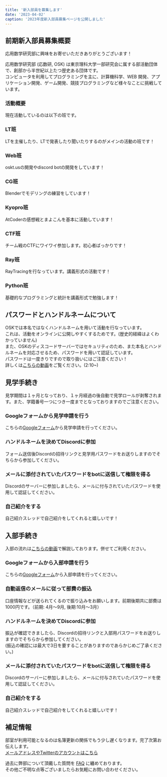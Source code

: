 ```yaml
---
title: '新入部員を募集します'
date: '2023-04-02'
caption: '2023年度新入部員募集ページを公開しました'
---
```


## 前期新入部員募集概要

応用数学研究部に興味をお寄せいただきありがとうございます！

応用数学研究部 (応数研, OSK) は東京理科大学一部研究会に属する部活動団体で、創部から半世紀以上たつ歴史ある団体です。  
コンピュータを利用してプログラミングを主に、計算機科学、WEB 開発、アプリケーション開発、ゲーム開発、競技プログラミングなど様々なことに挑戦しています。

### 活動概要

現在活動しているのは以下の班です。

### LT班
LTを主催したり、LTで発表したり聞いたりするのがメインの活動の班です！

### Web班
oskt.usの開発やdiscord botの開発をしています！

### CG班
Blenderでモデリングの練習をしています！

### Kyopro班
AtCoderの感想戦とまよこんを基本に活動しています！

### CTF班
チーム戦のCTFにワイワイ参加します。初心者ばっかりです！

### Ray班
RayTracingを行なっています。講義形式の活動です！

### Python班
基礎的なプログラミングと統計を講義形式で勉強します！

## パスワードとハンドルネームについて
OSKでは本名ではなくハンドルネームを用いて活動を行なっています。 <br>
これは、活動をオンラインに公開しやすくするためです。(歴史的経緯はよくわかっていません) <br>
また、OSKのディスコードサーバーではセキュリティのため、また本名とハンドルネームを対応させるため、パスワードを用いて認証しています。 <br>
パスワードは一度きりですので取り扱いにはご注意ください！ <br>
詳しくは[こちらの動画](https://www.youtube.com/watch?v=kCTwlbvTe6I)をご覧ください。(2:10~) <br>


## 見学手続き
見学期間は１ヶ月となっており、１ヶ月経過の後自動で見学ロールが剥奪されます。また、学籍番号一つにつき一度までとなっておりますのでご注意ください。
### Googleフォームから見学申請を行う
こちらの[Googleフォーム](https://forms.gle/T9Gh4LDe2ZgWh414A)から見学申請を行ってください。

### ハンドルネームを決めてDiscordに参加
フォーム送信後Discordの招待リンクと見学用パスワードをお送りしますのでそちらから参加してください。

### メールに添付されていたパスワードをbotに送信して権限を得る
Discordのサーバーに参加しましたら、メールに付与されていたパスワードを使用して認証してください。

### 自己紹介をする
自己紹介スレッドで自己紹介をしてくれると嬉しいです！

## 入部手続き
入部の流れは[こちらの動画](https://www.youtube.com/watch?v=kCTwlbvTe6I)で解説しております。併せてご利用ください。


### Googleフォームから入部申請を行う
こちらの[Googleフォーム](https://forms.gle/fGRPGtEQCzHPv8uw5)から入部申請を行ってください。

### 自動返信のメールに従って部費の振込
口座情報などが送られてくるので振り込みをお願いします。前期後期共に部費は1000円です。（前期: 4月〜9月, 後期:10月〜3月）

### ハンドルネームを決めてDiscordに参加
振込が確認できましたら、Discordの招待リンクと入部用パスワードをお送りしますのでそちらから参加してください。 <br>
(振込の確認には最大で3日を要することがありますのであらかじめご了承ください。)

### メールに添付されていたパスワードをbotに送信して権限を得る
Discordのサーバーに参加しましたら、メールに付与されていたパスワードを使用して認証してください。

### 自己紹介をする
自己紹介スレッドで自己紹介をしてくれると嬉しいです！

## 補足情報
部室が利用可能となるのは名簿更新の関係でもう少し遅くなります。完了次第お伝えします。 <br>
[メールアドレスやTwitterのアカウントはこちら](/contact)   

過去に弊部について頂戴した質問を [FAQ](/faq) に纏めております。  
その他ご不明な点等ございましたらお気軽にお問い合わせください。  
